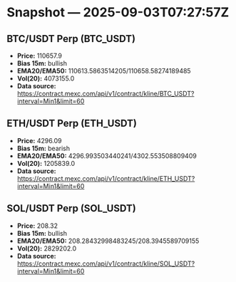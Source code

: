 # Snapshot — 2025-09-03T07:27:57Z

## BTC/USDT Perp (BTC_USDT)
- **Price:** 110657.9
- **Bias 15m:** bullish
- **EMA20/EMA50:** 110613.5863514205/110658.58274189485
- **Vol(20):** 4073155.0
- **Data source:** https://contract.mexc.com/api/v1/contract/kline/BTC_USDT?interval=Min1&limit=60

## ETH/USDT Perp (ETH_USDT)
- **Price:** 4296.09
- **Bias 15m:** bearish
- **EMA20/EMA50:** 4296.993503440241/4302.553508809409
- **Vol(20):** 1205839.0
- **Data source:** https://contract.mexc.com/api/v1/contract/kline/ETH_USDT?interval=Min1&limit=60

## SOL/USDT Perp (SOL_USDT)
- **Price:** 208.32
- **Bias 15m:** bullish
- **EMA20/EMA50:** 208.28432998483245/208.3945589709155
- **Vol(20):** 2829202.0
- **Data source:** https://contract.mexc.com/api/v1/contract/kline/SOL_USDT?interval=Min1&limit=60
